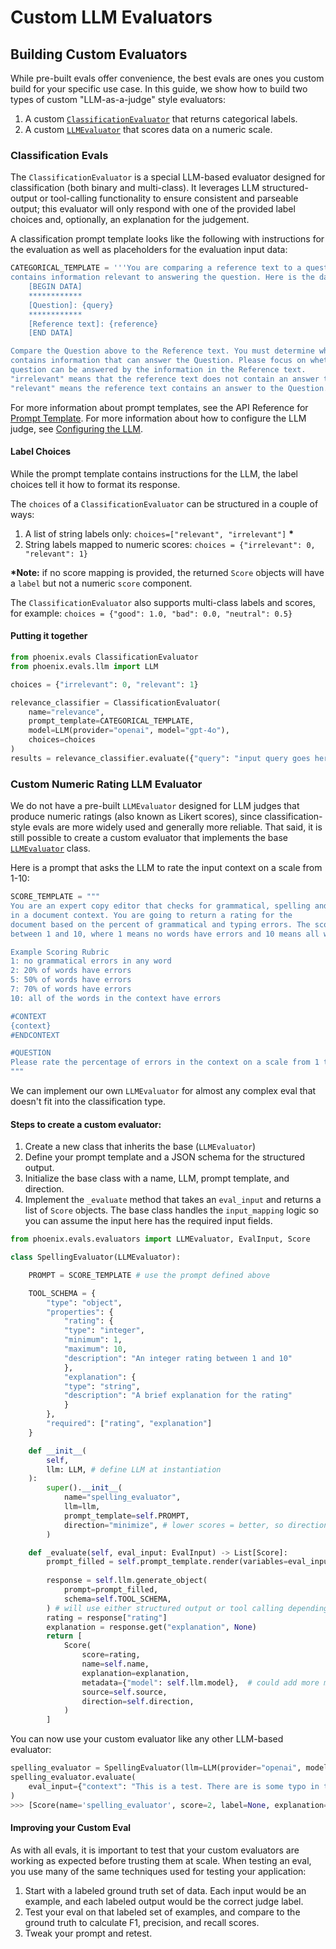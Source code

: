 # Custom LLM Evaluators

## Building Custom Evaluators

While pre-built evals offer convenience, the best evals are ones you custom build for your specific use case. In this guide, we show how to build two types of custom "LLM-as-a-judge" style evaluators:

1. A custom [`ClassificationEvaluator`](https://arize-phoenix.readthedocs.io/projects/evals/en/latest/api/evals.html#classificationevaluator) that returns categorical labels.
2. A custom [`LLMEvaluator`](https://arize-phoenix.readthedocs.io/projects/evals/en/latest/api/evals.html#llmevaluator) that scores data on a numeric scale.

### Classification Evals

The `ClassificationEvaluator` is a special LLM-based evaluator designed for classification (both binary and multi-class). It leverages LLM structured-output or tool-calling functionality to ensure consistent and parseable output; this evaluator will only respond with one of the provided label choices and, optionally, an explanation for the judgement.

A classification prompt template looks like the following with instructions for the evaluation as well as placeholders for the evaluation input data:

```python
CATEGORICAL_TEMPLATE = '''You are comparing a reference text to a question and trying to determine if the reference text
contains information relevant to answering the question. Here is the data:
    [BEGIN DATA]
    ************
    [Question]: {query}
    ************
    [Reference text]: {reference}
    [END DATA]

Compare the Question above to the Reference text. You must determine whether the Reference text
contains information that can answer the Question. Please focus on whether the very specific
question can be answered by the information in the Reference text.
"irrelevant" means that the reference text does not contain an answer to the Question.
"relevant" means the reference text contains an answer to the Question. '''
```

For more information about prompt templates, see the API Reference for [Prompt Template](https://arize-phoenix.readthedocs.io/projects/evals/en/latest/api/evals.html#prompt-template). For more information about how to configure the LLM judge, see [Configuring the LLM](configuring-the-llm/).

#### Label Choices

While the prompt template contains instructions for the LLM, the label choices tell it how to format its response.

The `choices` of a `ClassificationEvaluator` can be structured in a couple of ways:

1. A list of string labels only: `choices=["relevant", "irrelevant"]` **\***
2. String labels mapped to numeric scores: `choices = {"irrelevant": 0, "relevant": 1}`

**\*Note:** if no score mapping is provided, the returned `Score` objects will have a `label` but not a numeric `score` component.

The `ClassificationEvaluator` also supports multi-class labels and scores, for example: `choices = {"good": 1.0, "bad": 0.0, "neutral": 0.5}`

#### Putting it together

```python
from phoenix.evals ClassificationEvaluator
from phoenix.evals.llm import LLM

choices = {"irrelevant": 0, "relevant": 1}

relevance_classifier = ClassificationEvaluator(
    name="relevance",
    prompt_template=CATEGORICAL_TEMPLATE,
    model=LLM(provider="openai", model="gpt-4o"),
    choices=choices
)
results = relevance_classifier.evaluate({"query": "input query goes here", "reference": "document text goes here"})
```

### Custom Numeric Rating LLM Evaluator

We do not have a pre-built `LLMEvaluator` designed for LLM judges that produce numeric ratings (also known as Likert scores), since classification-style evals are more widely used and generally more reliable. That said, it is still possible to create a custom evaluator that implements the base [`LLMEvaluator`](https://arize-phoenix.readthedocs.io/projects/evals/en/latest/api/evals.html#llmevaluator) class.

Here is a prompt that asks the LLM to rate the input context on a scale from 1-10:

```python
SCORE_TEMPLATE = """
You are an expert copy editor that checks for grammatical, spelling and typing errors
in a document context. You are going to return a rating for the
document based on the percent of grammatical and typing errors. The score should be
between 1 and 10, where 1 means no words have errors and 10 means all words have errors. 

Example Scoring Rubric
1: no grammatical errors in any word
2: 20% of words have errors
5: 50% of words have errors 
7: 70% of words have errors 
10: all of the words in the context have errors 

#CONTEXT
{context}
#ENDCONTEXT

#QUESTION
Please rate the percentage of errors in the context on a scale from 1 to 10. 
"""
```

We can implement our own `LLMEvaluator` for almost any complex eval that doesn't fit into the classification type.

#### Steps to create a custom evaluator:

1. Create a new class that inherits the base (`LLMEvaluator`)
2. Define your prompt template and a JSON schema for the structured output.
3. Initialize the base class with a name, LLM, prompt template, and direction.
4. Implement the `_evaluate` method that takes an `eval_input` and returns a list of `Score` objects. The base class handles the `input_mapping` logic so you can assume the input here has the required input fields.

```python
from phoenix.evals.evaluators import LLMEvaluator, EvalInput, Score

class SpellingEvaluator(LLMEvaluator):

    PROMPT = SCORE_TEMPLATE # use the prompt defined above

    TOOL_SCHEMA = {
        "type": "object",
        "properties": {
            "rating": {
            "type": "integer",
            "minimum": 1,
            "maximum": 10,
            "description": "An integer rating between 1 and 10"
            },
            "explanation": {
            "type": "string",
            "description": "A brief explanation for the rating"
            }
        },
        "required": ["rating", "explanation"]
    }

    def __init__(
        self,
        llm: LLM, # define LLM at instantiation 
    ):
        super().__init__(
            name="spelling_evaluator",
            llm=llm,
            prompt_template=self.PROMPT,
            direction="minimize", # lower scores = better, so direction = minimize 
        )

    def _evaluate(self, eval_input: EvalInput) -> List[Score]:
        prompt_filled = self.prompt_template.render(variables=eval_input)
        
        response = self.llm.generate_object(
            prompt=prompt_filled,
            schema=self.TOOL_SCHEMA,
        ) # will use either structured output or tool calling depending on model capabilities 
        rating = response["rating"]
        explanation = response.get("explanation", None)
        return [
            Score(
                score=rating,
                name=self.name,
                explanation=explanation,
                metadata={"model": self.llm.model},  # could add more metadata here if you want
                source=self.source,
                direction=self.direction,
            )
        ]
```

You can now use your custom evaluator like any other LLM-based evaluator:

```python
spelling_evaluator = SpellingEvaluator(llm=LLM(provider="openai", model="gpt-4o-mini"))
spelling_evaluator.evaluate(
    eval_input={"context": "This is a test. There are is some typo in this sentence."}
)
>>> [Score(name='spelling_evaluator', score=2, label=None, explanation="There is one grammatical error ('There are is') and one typo ('typo' instead of 'typos'), which roughly represents 20% of the 10 words in the document.", metadata={'model': 'gpt-4o-mini'}, source='llm', direction='minimize')]
```

#### Improving your Custom Eval

As with all evals, it is important to test that your custom evaluators are working as expected before trusting them at scale. When testing an eval, you use many of the same techniques used for testing your application:

1. Start with a labeled ground truth set of data. Each input would be an example, and each labeled output would be the correct judge label.
2. Test your eval on that labeled set of examples, and compare to the ground truth to calculate F1, precision, and recall scores.
3. Tweak your prompt and retest.
